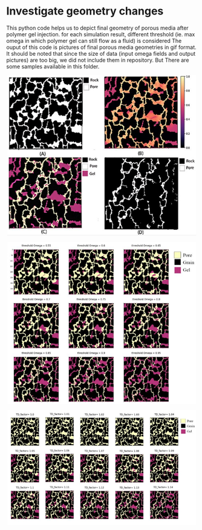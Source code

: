 <h1> Investigate geometry changes </h1>
This python code helps us to depict final geometry of porous media after polymer gel injection.
for each simulation result, different threshold (ie. max omega in which polymer gel can still flow as a fluid) is considered 
The ouput of this code is pictures of final porous media geometries in gif format.
It should be noted that since the size of data (input omega fields and output pictures) are too big, we did not include them in repository. But There are some samples available in this folder.
<p align="center">
 <img src="https://github.com/kamelelahe/ML-NN-LBM/blob/main/figs/changesGeom.JPG" style="width:500px;"">
</p>
<p align="center">
 <img src="https://github.com/kamelelahe/ML-NN-LBM/blob/main/figs/variousThresh.JPG" style="width:500px;"">
</p>
<p align="center">
 <img src="https://github.com/kamelelahe/ML-NN-LBM/blob/main/figs/gelsTD.JPG" style="width:500px;"">
</p>
